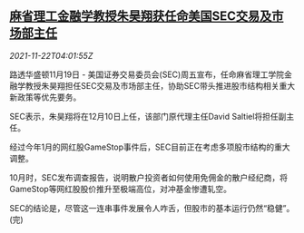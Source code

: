 <!--1637555463000-->
[麻省理工金融学教授朱昊翔获任命美国SEC交易及市场部主任](https://cn.reuters.com/article/sec-mit-appointment-1119-fri-idCNKBS2I708F)
------

<div><i>2021-11-22T04:01:55Z</i></div><p>路透华盛顿11月19日 - 美国证券交易委员会(SEC)周五宣布，任命麻省理工学院金融学教授朱昊翔担任SEC交易及市场部主任，协助SEC带头推进股市结构相关重大新政策等优先要务。</p><p>SEC表示，朱昊翔将在12月10日上任，该部门原代理主任David Saltiel将担任副主任。</p><p>经过今年1月的网红股GameStop事件后，SEC目前正在考虑多项股市结构的重大调整。</p><p>10月时，SEC发布调查报告，说明散户投资者如何使用免佣金的散户经纪商，将GameStop等网红股股价推升至极端高位，对冲基金惨遭轧空。</p><p>SEC的结论是，尽管这一连串事件发展令人咋舌，但股市的基本运行仍然“稳健”。(完)</p>
